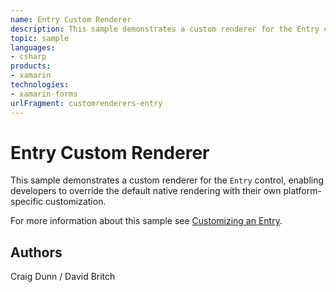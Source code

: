 ```yaml
---
name: Entry Custom Renderer
description: This sample demonstrates a custom renderer for the Entry control, enabling developers to override the default native rendering with their own platform-specific customization.
topic: sample
languages:
- csharp
products:
- xamarin
technologies:
- xamarin-forms
urlFragment: customrenderers-entry
---
```

Entry Custom Renderer
=====================

This sample demonstrates a custom renderer for the `Entry` control, enabling developers to override the default native rendering with their own platform-specific customization.

For more information about this sample see [Customizing an Entry](http://developer.xamarin.com/guides/cross-platform/xamarin-forms/custom-renderer/entry/).

Authors
-------

Craig Dunn / David Britch
